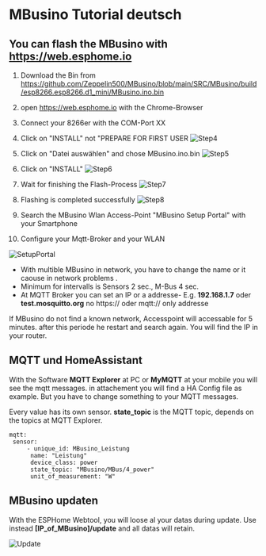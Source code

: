 # MBusino Tutorial deutsch



## You can flash the MBusino with https://web.esphome.io

1. Download the Bin from https://github.com/Zeppelin500/MBusino/blob/main/SRC/MBusino/build/esp8266.esp8266.d1_mini/MBusino.ino.bin

2. open https://web.esphome.io with the Chrome-Browser

3. Connect your 8266er with the COM-Port XX

4. Click on "INSTALL" not "PREPARE FOR FIRST USER
![Step4](https://github.com/Zeppelin500/MBusino/assets/32666091/7ff901e5-4994-49f9-a2c1-f914df4c7fb3)

5. Click on "Datei auswählen" and chose MBusino.ino.bin
![Step5](https://github.com/Zeppelin500/MBusino/assets/32666091/221017c4-1a4b-4e81-8c4e-e0d9ce51a9d1)

6. Click on "INSTALL"
![Step6](https://github.com/Zeppelin500/MBusino/assets/32666091/b70db0ed-884b-4ca2-9f67-002f8dbabd9b)

7. Wait for finishing the Flash-Process
![Step7](https://github.com/Zeppelin500/MBusino/assets/32666091/5b327ce6-a832-4b6d-8381-7ecec4572459)

8. Flashing is completed successfully 
![Step8](https://github.com/Zeppelin500/MBusino/assets/32666091/782f9d0a-45da-4c94-b262-aa562115c390)

9. Search the MBusino Wlan Access-Point "MBusino Setup Portal" with your Smartphone

10. Configure your Mqtt-Broker and your WLAN

![SetupPortal](https://github.com/Zeppelin500/MBusino/blob/main/pictures/MBusino_Setup_Portal.jpg)

* With multible MBusino in network, you have to change the name or it caouse in network problems .
* Minimum for intervalls is Sensors 2 sec., M-Bus 4 sec. 
* At MQTT Broker you can set an IP or a addresse- E.g. **192.168.1.7** oder **test.mosquitto.org** no https:// oder mqtt:// only addresse


If MBusino do not find a known network, Accesspoint will accessable for 5 minutes. after this periode he restart and search again.
You will find the IP in your router.


## MQTT und HomeAssistant

With the Software **MQTT Explorer** at PC or **MyMQTT** at your mobile you will see the mqtt messages.
in attachement you will find a HA Config file as example. But you have to change something to your MQTT messages.

Every value has its own sensor. **state_topic** is the MQTT topic, depends on the topics at MQTT Explorer.
```
mqtt:
 sensor:
     - unique_id: MBusino_Leistung
      name: "Leistung"
      device_class: power
      state_topic: "MBusino/MBus/4_power"     
      unit_of_measurement: "W"
```

## MBusino updaten

With the ESPHome Webtool, you will loose al your datas during update. Use instead  **[IP_of_MBusino]/update** and all datas will retain.

![Update](https://github.com/Zeppelin500/MBusino/blob/main/pictures/update.png)



